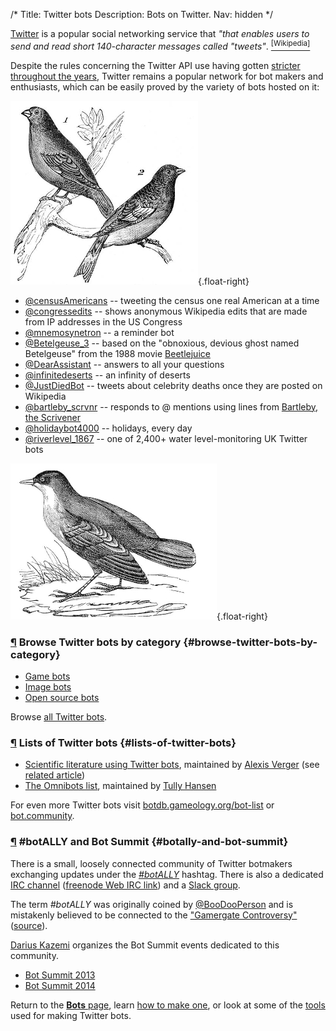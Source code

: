 /*
Title: Twitter bots
Description: Bots on Twitter.
Nav: hidden
*/


[Twitter](https://twitter.com/) is a popular social networking service that *"that enables users to send and read short 140-character messages called "tweets"*. [<sup>[Wikipedia]</sup>](https://en.wikipedia.org/wiki/Twitter)

Despite the rules concerning the Twitter API use having gotten [stricter throughout the years](http://thenextweb.com/twitter/2012/08/17/twitter-4/), Twitter remains a popular network for bot makers and enthusiasts, which can be easily proved by the variety of bots hosted on it:

![Tweet, tweet](/content/images/illustrations/brambling-greenfinch.jpg){.float-right}

- [@censusAmericans](twitterbots/censusAmericans) -- tweeting the census one real American at a time
- [@congressedits](twitterbots/congressedits) -- shows anonymous Wikipedia edits that are made from IP addresses in the US Congress
- [@mnemosynetron](twitterbots/mnemosynetron) -- a reminder bot
- [@Betelgeuse_3](twitterbots/Betelgeuse_3) -- based on the "obnoxious, devious ghost named Betelgeuse" from the 1988 movie [Beetlejuice](https://en.wikipedia.org/wiki/Beetlejuice)
- [@DearAssistant](twitterbots/DearAssistant) -- answers to all your questions
- [@infinitedeserts](twitterbots/infinitedeserts) -- an infinity of deserts
- [@JustDiedBot](twitterbots/JustDiedBot) -- tweets about celebrity deaths once they are posted on Wikipedia
- [@bartleby_scrvnr](twitterbots/bartleby_scrvnr) -- responds to @ mentions using lines from [Bartleby, the Scrivener](https://en.wikipedia.org/wiki/Bartleby,_the_Scrivener)
- [@holidaybot4000](twitterbots/holidaybot4000) -- holidays, every day
- [@riverlevel_1867](twitterbots/riverlevel_1867) -- one of 2,400+ water level-monitoring UK Twitter bots

![Tweet, tweet](/content/images/illustrations/white-throated-dipper.jpg){.float-right}

### [¶](#browse-twitter-bots-by-category) Browse Twitter bots by category {#browse-twitter-bots-by-category}
- [Game bots](/tag/twitterbot+game)
- [Image bots](/tag/twitterbot+images)
- [Open source bots](/tag/twitterbot+opensource)

Browse [all Twitter bots](/tag/twitterbot).

### [¶](#lists-of-twitter-bots) Lists of Twitter bots {#lists-of-twitter-bots}
- [Scientific literature using Twitter bots](https://twitter.com/Alexis_Verger/lists/twitterbot/members), maintained by [Alexis Verger](https://twitter.com/Alexis_Verger) (see [related article](https://caseybergman.wordpress.com/2014/02/24/keeping-up-with-the-scientific-literature-using-twitterbots-the-flypapers-experiment/))
- [The Omnibots list](https://twitter.com/botALLY/lists/omnibots/members), maintained by [Tully Hansen](https://twitter.com/tullyhansen)

For even more Twitter bots visit [botdb.gameology.org/bot-list](http://botdb.gameology.org/bot-list) or [bot.community](https://bot.community/).

### [¶](#botally-and-bot-summit) &#35;botALLY and Bot Summit {#botally-and-bot-summit}

There is a small, loosely connected community of Twitter botmakers exchanging updates under the [*&#35;botALLY*](https://twitter.com/hashtag/botally?f=tweets) hashtag. There is also a dedicated [IRC channel](irc://freenode/botally?key) ([freenode Web IRC link](http://webchat.freenode.net/?channels=botally)) and a [Slack group](https://docs.google.com/forms/d/13OMkyF7U1dcRPU4lsZC-gWcMT_-lN33Ql0aV2L-K-iA/viewform?c=0&w=1).

The term *&#35;botALLY* was originally coined by [@BooDooPerson](https://twitter.com/BooDooPerson) and is mistakenly believed to be connected to the ["Gamergate Controversy"](https://en.wikipedia.org/wiki/Gamergate_controversy) ([source](https://twitter.com/kevinthr/status/635006662273732608)).

[Darius Kazemi](https://twitter.com/tinysubversions) organizes the Bot Summit events dedicated to this community.

- [Bot Summit 2013](http://tinysubversions.com/2013/11/bot-summit/)
- [Bot Summit 2014](http://tinysubversions.com/botsummit/2014/)

Return to the [**Bots** page](/bots), learn [how to make one](/tutorials/twitterbots), or look at some of the [tools](/resources/twitterbots) used for making Twitter bots.

